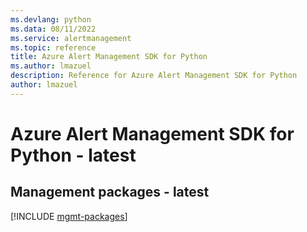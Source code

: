```yaml
---
ms.devlang: python
ms.data: 08/11/2022
ms.service: alertmanagement
ms.topic: reference
title: Azure Alert Management SDK for Python
ms.author: lmazuel
description: Reference for Azure Alert Management SDK for Python
author: lmazuel
---
```

# Azure Alert Management SDK for Python - latest

## Management packages - latest
[!INCLUDE [mgmt-packages](alert-management-mgmt-index.md)]